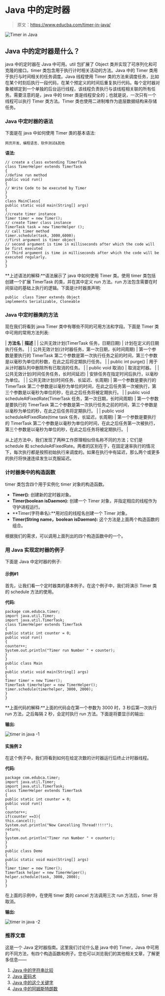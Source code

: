 # Java 中的定时器

> 原文：<https://www.educba.com/timer-in-java/>

![Timer in Java](img/bcced994725f7a0b9901032159c56aa0.png)



## Java 中的定时器是什么？

java 中的定时器在 Java 中可用。util 包扩展了 Object 类并实现了可序列化和可克隆的接口。timer 类包含用于执行计时相关活动的方法。Java 中的 Timer 类用于执行与时间相关的任务调度。Java 线程使用 Timer 类的方法来调度任务，比如在某个时刻后执行一段代码，在某个预定义的时间后重复执行代码。每个定时器对象被绑定到一个单独的后台运行线程，该线程负责执行与该线程相关联的所有任务。需要注意的是，java 中的 timer 类是线程安全的；也就是说，一次只有一个线程可以执行 Timer 类方法。Timer 类也使用二进制堆作为底层数据结构来存储任务。

### Java 中定时器的语法

下面是在 java 中如何使用 Timer 类的基本语法:

<small>网页开发、编程语言、软件测试&其他</small>

**语法:**

```
// create a class extending TimerTask
class TimerHelper extends TimerTask
{
//define run method
public void run()
{
// Write Code to be executed by Timer
}
}
class MainClass{
public static void main(String[] args)
{
//create timer instance
Timer timer = new Timer();
// create Timer class instance
TimerTask task = new TimerHelper ();
// call timer method
timer.schedule(task, 3000,6000);
//first argument is timer object
// second argument is time in milliseconds after which the code will be first executed
// Third argument is time in milliseconds after which the code will be executed regularly.
}
}
```

**上述语法的解释:**语法展示了 java 中如何使用 Timer 类。使用 timer 类包括创建一个扩展 TimerTask 的类，并在其中定义 run 方法。run 方法包含需要在时间驱动的基础上执行的逻辑。下面是计时器类声明:

```
public  class Timer extends Object
implements Serializable, Cloneable
```

### Java 中定时器类的方法

现在我们将看到 java Timer 类中有哪些不同的可用方法和字段。下面是 Timer 类中可用的常用方法列表:

| **方法名** | **描述** |
| 公共无效计划(TimerTask 任务，日期日期) | 计划在定义的日期执行任务。 |
| 公共无效计划(计时器任务，第一次日期，长时间周期) | 第一个参数是要执行的 TimerTask 第二个参数是第一次执行任务之前的时间，第三个参数是以毫秒为单位的秒数，在此之后将定期执行任务。 |
| public int purge() | 用于从计时器队列中删除所有已取消的任务。 |
| public void 取消() | 取消定时器。 |
| 公共无效计划(时间任务任务，长时间延迟) | 安排任务在指定时间后执行，以毫秒为单位。 |
| 公共无效计划(时间任务、长延迟、长周期) | 第一个参数是要执行的 TimerTask 第二个参数是以毫秒为单位的时间，在此之后任务第一次被执行，第三个参数是以毫秒为单位的秒，在此之后任务将被定期执行。 |
| public void scheduleAtFixedRate(TimerTask 任务，第一次日期，长时间周期) | 第一个参数是要执行的 TimerTask 第二个参数是第一次执行任务之前的时间，第三个参数是以毫秒为单位的秒，在此之后任务将定期执行。 |
| public void scheduleAtFixedRate(time task 任务，长延迟，长周期) | 第一个参数是要执行的 TimerTask 第二个参数是以毫秒为单位的时间，在此之后任务第一次被执行，第三个参数是以毫秒为单位的秒，在此之后任务将被定期执行。 |

从上述方法中，我们发现了两种工作原理相似但名称不同的方法；它们是 schedule 和 scheduleAtFixedRate。两者的区别在于，在固定速率执行的情况下，每次执行都是按照初始执行来调度的。如果在执行中有延迟，那么两个或更多的执行将快速连续发生以克服延迟。

### 计时器类中的构造函数

timer 类包含四个用于实例化 timer 对象的构造函数。

*   **Timer():** 创建新的定时器对象。
*   **Timer(boolean isDaemon):** 创建一个 Timer 对象，并指定相应的线程作为守护进程运行。
*   **Timer(字符串名):**用对应的线程名创建一个 Timer 对象。
*   **Timer(String name，boolean isDaemon):** 这个方法是上面两个构造函数的组合。

根据我们的需求，可以调用上面列出的四个构造函数中的一个。

### 用 Java 实现定时器的例子

下面是 Java 中定时器的例子:

#### 示例#1

首先，让我们看一个定时器类的基本例子。在这个例子中，我们将演示 Timer 类的 schedule 方法的使用。

**代码:**

```
package com.edubca.timer;
import java.util.Timer;
import java.util.TimerTask;
class TimerHelper extends TimerTask
{
public static int counter = 0;
public void run()
{
counter++;
System.out.println("Timer run Number " + counter);
}
}
public class Main
{
public static void main(String[] args)
{
Timer timer = new Timer();
TimerTask timerhelper = new TimerHelper();
timer.schedule(timerhelper, 3000, 2000);
}
}
```

**上面代码的解释:**上面的代码会在第一个参数为 3000 时，3 秒后第一次执行 run 方法，之后每隔 2 秒，会定时执行 run 方法。下面是将要显示的输出:

**输出:**

![timer in java -1](img/fa0b8d0ea9daae587be9c30740bcc7f2.png)



#### 实施例 2

在这个例子中，我们将看到如何在给定次数的计时器运行后终止计时器线程。

**代码:**

```
package com.edubca.timer;
import java.util.Timer;
import java.util.TimerTask;
class TimerHelper extends TimerTask
{
public static int counter = 0;
public void run()
{
counter++;
if(counter ==3){
this.cancel();
System.out.println("Now Cancelling Thread!!!!!");
return;
}
System.out.println("Timer run Number " + counter);
}
}
public class Demo
{
public static void main(String[] args)
{
Timer timer = new Timer();
TimerTask helper = new TimerHelper();
helper.schedule(task, 3000, 2000);
}
}
```

在上面的示例中，在使用 timer 类的 cancel 方法调用三次 run 方法后，timer 将取消。

**输出:**

![timer in java -2](img/795e0beb307a9eba50797812ef9a7e2e.png)



### 推荐文章

这是一个 Java 定时器指南。这里我们讨论什么是 java 中的 Timer，Java 中可用的不同方法，有四个构造函数和例子。您也可以浏览我们的其他相关文章，了解更多信息——

1.  [Java 中的字符串比较](https://www.educba.com/string-comparison-in-java/)
2.  [Java 密码术](https://www.educba.com/java-cryptography/)
3.  [Java 中的这个关键字](https://www.educba.com/this-keyword-in-java/)
4.  [Java 中的阿姆斯特朗数](https://www.educba.com/armstrong-number-in-java/)





